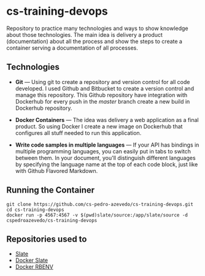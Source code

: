 # cs-training-devops
Repository to practice many technologies and ways to show knowledge about those technologies. The main idea is delivery a product (documentation) about all the process and show the steps to create a container serving a documentation of all processes. 

Technologies
------------

* **Git** — Using git to create a repository and version control for all code developed. I used Github and Bitbucket to create a version control and manage this repository. This Github repository have integration with Dockerhub for every push in the *master* branch create a new build in Dockerhub repository.

* **Docker Containers** — The idea was delivery a web application as a final product. So using Docker I create a new image on Dockerhub that configures all stuff needed to run this application.

* **Write code samples in multiple languages** — If your API has bindings in multiple programming languages, you can easily put in tabs to switch between them. In your document, you'll distinguish different languages by specifying the language name at the top of each code block, just like with Github Flavored Markdown.



Running the Container
------------------------------

```shell
git clone https://github.com/cs-pedro-azevedo/cs-training-devops.git
cd cs-training-devops
docker run -p 4567:4567 -v $(pwd)slate/source:/app/slate/source -d cspedroazevedo/cs-training-devops
```



Repositories used to 
---------------------------------

* [Slate](https://github.com/tripit/slate)
* [Docker Slate](https://github.com/tutumcloud/slate)
* [Docker RBENV](https://github.com/tcnksm/dockerfile-rbenv)
